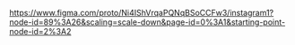https://www.figma.com/proto/Ni4IShVrqaPQNqBSoCCFw3/instagram1?node-id=89%3A26&scaling=scale-down&page-id=0%3A1&starting-point-node-id=2%3A2
